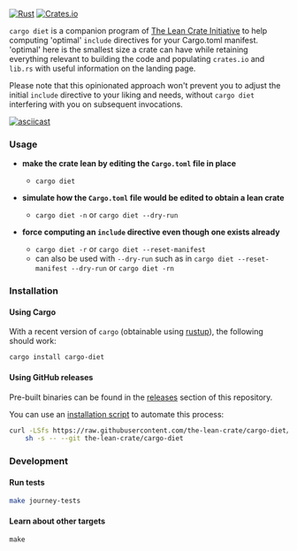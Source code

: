 [![Rust](https://github.com/the-lean-crate/cargo-diet/workflows/Rust/badge.svg)](https://github.com/the-lean-crate/cargo-diet/actions?query=workflow%3ARust)
[![Crates.io](https://img.shields.io/crates/v/cargo-diet.svg)](https://crates.io/crates/cargo-diet)

`cargo diet` is a companion program of [The Lean Crate Initiative][lean-crate-initiative] to help computing 'optimal' `include` directives for your
Cargo.toml manifest. 'optimal' here is the smallest size a crate can have while retaining everything relevant to building the code and populating `crates.io` and
`lib.rs` with useful information on the landing page.

Please note that this opinionated approach won't prevent you to adjust the initial `include` directive to your liking and needs, without `cargo diet`
interfering with you on subsequent invocations.

[![asciicast](https://asciinema.org/a/UKhYox6XXwWgnVSVWm5PIdUf5.svg)](https://asciinema.org/a/UKhYox6XXwWgnVSVWm5PIdUf5)

[lean-crate-initiative]: https://github.com/the-lean-crate/criner

### Usage

* **make the crate lean by editing the `Cargo.toml` file in place**
  * `cargo diet`
  
* **simulate how the `Cargo.toml` file would be edited to obtain a lean crate**
  * `cargo diet -n`  or `cargo diet --dry-run`
  
* **force computing an `include` directive even though one exists already**
  * `cargo diet -r` or `cargo diet --reset-manifest`
  * can also be used with `--dry-run` such as in `cargo diet --reset-manifest --dry-run` or `cargo diet -rn`
  
  
### Installation

#### Using Cargo

With a recent version of `cargo` (obtainable using [rustup][rustup]), the following should work:

```bash
cargo install cargo-diet
```

[rustup]: https://rustup.rs/

#### Using GitHub releases

Pre-built binaries can be found in the [releases](https://github.com/the-lean-crate/cargo-diet/releases) section of this repository.

You can use an [installation script][install.sh] to automate this process:

```bash 
curl -LSfs https://raw.githubusercontent.com/the-lean-crate/cargo-diet/master/ci/install.sh | \
    sh -s -- --git the-lean-crate/cargo-diet
```

[install.sh]: https://github.com/the-lean-crate/cargo-diet/blob/master/ci/install.sh

### Development

#### Run tests

```bash
make journey-tests
```

#### Learn about other targets

```
make
```

